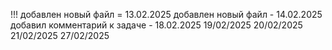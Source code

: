 !!!
добавлен новый файл = 13.02.2025
добавлен новый файл - 14.02.2025
добавил комментарий к задаче - 18.02.2025
19/02/2025
20/02/2025
21/02/2025
27/02/2025

